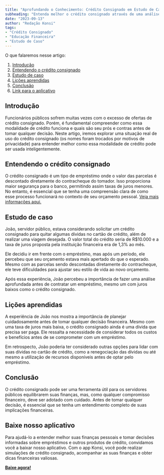 ```yaml
---
title: "Aprofundando o Conhecimento: Crédito Consignado em Estudo de Caso"
subheading: "Entenda melhor o crédito consignado através de uma análise prática."
date: "2023-09-13"
author: "Redação Konsi"
tags:
- "Crédito Consignado"
- "Educação Financeira"
- "Estudo de Caso"
---
```


O que falaremos nesse artigo:

1. [Introdução](#intro)
2. [Entendendo o crédito consignado](#entendendo)
3. [Estudo de caso](#estudo-de-caso)
4. [Lições aprendidas](#lições-aprendidas)
5. [Conclusão](#conclusão)
6. [Link para o aplicativo](#link)

## Introdução
Funcionários públicos sofrem muitas vezes com o excesso de ofertas de crédito consignado. Porém, é fundamental compreender como essa modalidade de crédito funciona e quais são seu prós e contras antes de tomar qualquer decisão. Neste artigo, iremos explorar uma situação real de uso do crédito consignado (os nomes foram trocados por motivos de privacidade) para entender melhor como essa modalidade de crédito pode ser usada inteligentemente.

## Entendendo o crédito consignado
O crédito consignado é um tipo de empréstimo onde o valor das parcelas é descontado diretamente do contracheque do tomador. Isso proporciona maior segurança para o banco, permitindo assim taxas de juros menores. No entanto, é essencial que se tenha uma compreensão clara de como esse processo funcionará no contexto de seu orçamento pessoal. [Veja mais informações aqui.](https://konsi.com.br/postagens/o-guia-definitivo-sobre-crdito-consignado-para-servidor-pblico-novato)

## Estudo de caso
João, servidor público, estava considerando solicitar um crédito consignado para quitar algumas dívidas no cartão de crédito, além de realizar uma viagem desejada. O valor total do crédito seria de R$10.000 e a taxa de juros proposta pela instituição financeira era de 1,3% ao mês. 

Ele decidiu ir em frente com o empréstimo, mas após um período, ele percebeu que seu orçamento estava mais apertado do que o esperado. Mesmo com as parcelas sendo descontadas diretamente do contracheque, ele teve dificuldades para ajustar seu estilo de vida ao novo orçamento.

Após essa experiência, João percebeu a importância de fazer uma análise aprofundada antes de contratar um empréstimo, mesmo um com juros baixos como o crédito consignado.

## Lições aprendidas
A experiência de João nos mostra a importância de planejar cuidadosamente antes de tomar qualquer decisão financeira. Mesmo com uma taxa de juros mais baixa, o crédito consignado ainda é uma dívida que precisa ser paga. Ele ressalta a necessidade de considerar todos os custos e benefícios antes de se comprometer com um empréstimo.

Em retrospecto, João poderia ter considerado outras opções para lidar com suas dívidas no cartão de crédito, como a renegociação das dívidas ou até mesmo a utilização de recursos disponíveis antes de optar pelo empréstimo. 

## Conclusão
O crédito consignado pode ser uma ferramenta útil para os servidores públicos equilibrarem suas finanças, mas, como qualquer compromisso financeiro, deve ser adotado com cuidado. Antes de tomar qualquer decisão, é essencial que se tenha um entendimento completo de suas implicações financeiras.

## Baixe nosso aplicativo
Para ajudá-lo a entender melhor suas finanças pessoais e tomar decisões informadas sobre empréstimos e outros produtos de crédito, convidamos você a baixar nosso aplicativo. Com o app Konsi, você pode realizar simulações de crédito consignado, acompanhar as suas finanças e obter dicas financeiras valiosas.

[**Baixe agora!**](https://konsi.com.br/downloads)
